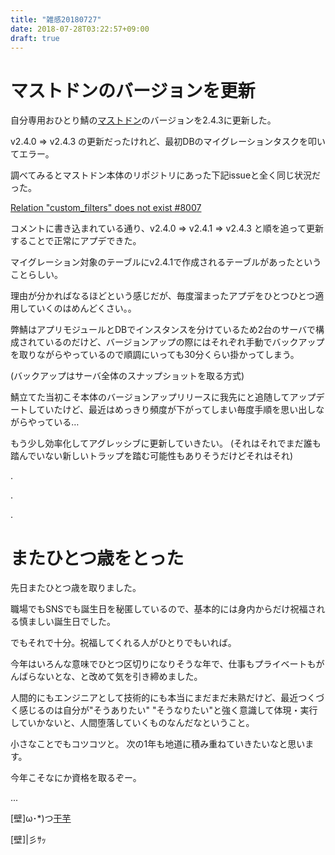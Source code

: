 ```yaml
---
title: "雑感20180727"
date: 2018-07-28T03:22:57+09:00
draft: true
---
```


# マストドンのバージョンを更新

自分専用おひとり鯖の[マストドン](https://mstdn.binfish.jp)のバージョンを2.4.3に更新した。

v2.4.0 => v2.4.3 の更新だったけれど、最初DBのマイグレーションタスクを叩いてエラー。

調べてみるとマストドン本体のリポジトリにあった下記issueと全く同じ状況だった。

[Relation "custom_filters" does not exist #8007](https://github.com/tootsuite/mastodon/issues/8007)

コメントに書き込まれている通り、v2.4.0 => v2.4.1 => v2.4.3 と順を追って更新することで正常にアプデできた。

マイグレーション対象のテーブルにv2.4.1で作成されるテーブルがあったということらしい。

理由が分かればなるほどという感じだが、毎度溜まったアプデをひとつひとつ適用していくのはめんどくさい。。

弊鯖はアプリモジュールとDBでインスタンスを分けているため2台のサーバで構成されているのだけど、バージョンアップの際にはそれぞれ手動でバックアップを取りながらやっているので順調にいっても30分くらい掛かってしまう。

(バックアップはサーバ全体のスナップショットを取る方式)

鯖立てた当初こそ本体のバージョンアップリリースに我先にと追随してアップデートしていたけど、最近はめっきり頻度が下がってしまい毎度手順を思い出しながらやっている…

もう少し効率化してアグレッシブに更新していきたい。
(それはそれでまだ誰も踏んでいない新しいトラップを踏む可能性もありそうだけどそれはそれ)

.

.

.

# またひとつ歳をとった

先日またひとつ歳を取りました。

職場でもSNSでも誕生日を秘匿しているので、基本的には身内からだけ祝福される慎ましい誕生日でした。

でもそれで十分。祝福してくれる人がひとりでもいれば。

今年はいろんな意味でひとつ区切りになりそうな年で、仕事もプライベートもがんばらないとな、と改めて気を引き締めました。

人間的にもエンジニアとして技術的にも本当にまだまだ未熟だけど、最近つくづく感じるのは自分が"そうありたい" "そうなりたい"と強く意識して体現・実行していかないと、人間堕落していくものなんだなということ。

小さなことでもコツコツと。
次の1年も地道に積み重ねていきたいなと思います。

今年こそなにか資格を取るぞー。

...

[壁]ω･*\)つ[干芋](https://www.amazon.co.jp/gp/registry/wishlist/3C1MWGD3YMV6V/ref=cm_wl_huc_view)

[壁]|彡ｻｯ


